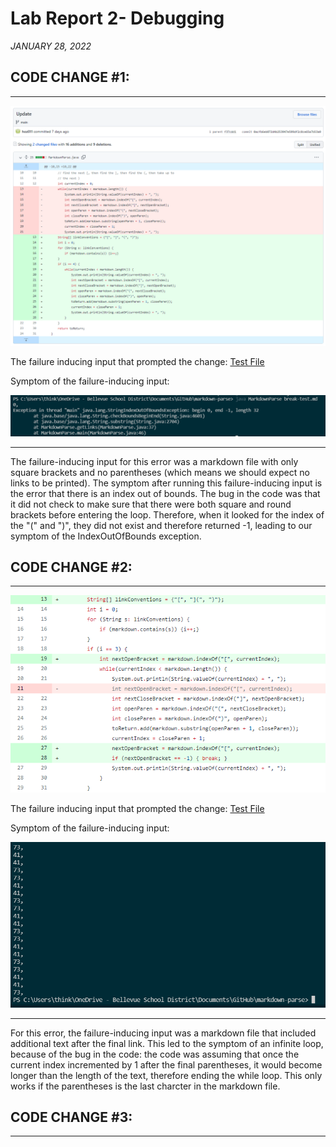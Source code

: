 # Lab Report 2- Debugging
*JANUARY 28, 2022*

## CODE CHANGE #1:
---

![Image](code_change_1.PNG)

The failure inducing input that prompted the change: [Test File](break-test.md)

Symptom of the failure-inducing input: 

![Image](output_error_1.PNG)

---
The failure-inducing input for this error was a markdown file with only square brackets and no parentheses (which means we should expect no links to be printed). The symptom after running this failure-inducing input is the error that there is an index out of bounds. The bug in the code was that it did not check to make sure that there were both square and round brackets before entering the loop. Therefore, when it looked for the index of the "(" and ")", they did not exist and therefore returned -1, leading to our symptom of the IndexOutOfBounds exception.

## CODE CHANGE #2:
---

![Image](code_change_2.PNG)

The failure inducing input that prompted the change: [Test File](test-file2.md)

Symptom of the failure-inducing input: 

![Image](output_error_2.PNG)

---
For this error, the failure-inducing input was a markdown file that included additional text after the final link. This led to the symptom of an infinite loop, because of the bug in the code: the code was assuming that once the current index incremented by 1 after the final parentheses, it would become longer than the length of the text, therefore ending the while loop. This only works if the parentheses is the last charcter in the markdown file.

## CODE CHANGE #3:
---

